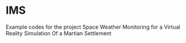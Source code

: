 # IMS
Example codes for the project Space Weather Monitoring for a Virtual Reality Simulation Of a Martian Settlement
